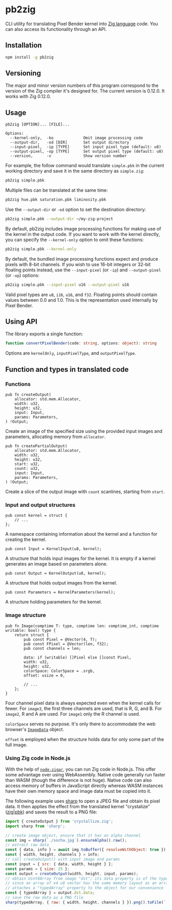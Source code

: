 # pb2zig

CLI utility for translating Pixel Bender kernel into [Zig language](https://ziglang.org/) code.
You can also access its functionality through an API.

## Installation

```sh
npm install -g pb2zig
```

## Versioning

The major and minor version numbers of this program correspond to the version of the Zig compiler
it's designed for. The current version is 0.12.0. It works with Zig 0.12.0.

## Usage

```
pb2zig [OPTION]... [FILE]...

Options:
  --kernel-only,  -ko             Omit image processing code
  --output-dir,   -od [DIR]       Set output directory
  --input-pixel,  -ip [TYPE]      Set input pixel type (default: u8)
  --output-pixel, -op [TYPE]      Set output pixel type (default: u8)
  --version,      -v              Show version number
```

For example, the follow command would translate `simple.pbk` in the current working directory and
save it in the same directory as `simple.zig`:

```sh
pb2zig simple.pbk
```

Multiple files can be translated at the same time:

```sh
pb2zig hue.pbk saturation.pbk liminosity.pbk
```

Use the `--output-dir` or `-od` option to set the destination directory:

```sh
pb2zig simple.pbk --output-dir ~/my-zig-project
```

By default, pb2zig includes image processing functions for making use of the kernel
in the output code. If you want to work with the kernel directly, you can specify the
`--kernel-only` option to omit these functions:

```sh
pb2zig simple.pbk --kernel-only
```

By default, the bundled image processing functions expect and produce pixels with 8-bit channels.
If you wish to use 16-bit integers or 32-bit floating points instead, use the `--input-pixel` (or
`-ip`) and `--output-pixel` (or `-op`) options:

```sh
pb2zig simple.pbk --input-pixel u16 --output-pixel u16
```

Valid pixel types are `u8`, `i16`, `u16`, and `f32`. Floating points should contain values between
0.0 and 1.0. This is the representation used internally by Pixel Bender.

## Using API

The library exports a single function:

```ts
function convertPixelBender(code: string, options: object): string
```

Options are `kernelOnly`, `inputPixelType`, and `outputPixelType`.

## Function and types in translated code

### Functions

```zig
pub fn createOutput(
    allocator: std.mem.Allocator,
    width: u32,
    height: u32,
    input: Input,
    params: Parameters,
) !Output;
```

Create an image of the specified size using the provided input images and parameters, allocating
memory from `allocator`.

```zig
pub fn createPartialOutput(
    allocator: std.mem.Allocator,
    width: u32,
    height: u32,
    start: u32,
    count: u32,
    input: Input,
    params: Parameters,
) !Output;
```

Create a slice of the output image with `count` scanlines, starting from `start`.

### Input and output structures

```zig
pub const kernel = struct {
    // ...
};
```

A namespace containing information about the kernel and a function for creating the kernel.

```zig
pub const Input = KernelInput(u8, kernel);
```

A structure that holds input images for the kernel. It is empty if a kernel generates an image
based on parameters alone.

```zig
pub const Output = KernelOutput(u8, kernel);
```

A structure that holds output images from the kernel.

```zig
pub const Parameters = KernelParameters(kernel);
```

A structure holding parameters for the kernel.

### Image structure

```zig
pub fn Image(comptime T: type, comptime len: comptime_int, comptime writable: bool) type {
    return struct {
        pub const Pixel = @Vector(4, T);
        pub const FPixel = @Vector(len, f32);
        pub const channels = len;

        data: if (writable) []Pixel else []const Pixel,
        width: u32,
        height: u32,
        colorSpace: ColorSpace = .srgb,
        offset: usize = 0,

        // ...
    };
}
```

Four channel pixel data is always expected even when the kernel calls for fewer. For `image3`, the
first three channels are used, that is R, G, and B. For `image2`, R and A are used. For `image1`
only the R channel is used.

`colorSpace` serves no purpose. It's only there to accommodate the web browser's
[`ImageData`](https://developer.mozilla.org/en-US/docs/Web/API/ImageData) object.

`offset` is employed when the structure holds data for only some part of the full image.

### Using Zig code in Node.js

With the help of [`node-zigar`](https://github.com/chung-leong/zigar), you can run Zig code in
Node.js. This offer some advantage over using WebAssembly. Native code generally run faster than
WASM (though the difference is not huge). Native code can also access memory of buffers in
JavaScript directly whereas WASM instances have their own memory space and image data must be
copied into it.

The following example uses [sharp](https://www.npmjs.com/package/sharp) to open a JPEG file
and obtain its pixel data. It then applies the effect from the translated kernel
"crystalize" ([zig](./test/zig-output/crystallize.zig)|[pbk](./test/pbk-samples/crystallize.pbk))
and saves the result to a PNG file:

```js
import { createOutput } from 'crystallize.zig';
import sharp from 'sharp';

// create image object, ensure that it has an alpha channel
const img = sharp(`./socha.jpg`).ensureAlpha().raw();
// extract raw data
const { data, info } = await img.toBuffer({ resolveWithObject: true });
const { width, height, channels } = info;
// call createOutput() with input image and params
const input = { src: { data, width, height } };
const params = { size: 25 };
const output = createOutput(width, height, input, params);
// obtain Uint8Array from image "dst"; its data property is of the type `[]@Vector(4, u8)`
// since an array of x4 u8 vector has the same memory layout as an array of u8, Zigar
// attaches a "typedArray" property to the object for our convenience
const { typedArray } = output.dst.data;
// save the raw data as a PNG file
sharp(typedArray, { raw: { width, height, channels } }).png().toFile(`./crystallize.png`);
```